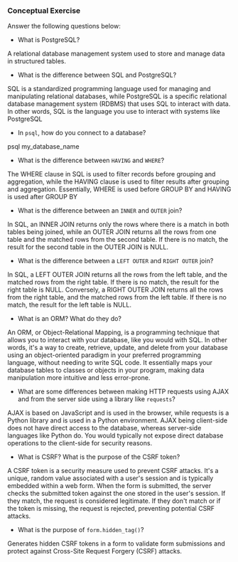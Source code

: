 ### Conceptual Exercise

Answer the following questions below:

- What is PostgreSQL?

A relational database management system used to store and manage data in structured tables.

- What is the difference between SQL and PostgreSQL?

SQL is a standardized programming language used for managing and manipulating relational databases, while PostgreSQL is a specific relational database management system (RDBMS) that uses SQL to interact with data. In other words, SQL is the language you use to interact with systems like PostgreSQL

- In `psql`, how do you connect to a database?

psql my_database_name


- What is the difference between `HAVING` and `WHERE`?

The WHERE clause in SQL is used to filter records before grouping and aggregation, while the HAVING clause is used to filter results after grouping and aggregation. Essentially, WHERE is used before GROUP BY and HAVING is used after GROUP BY

- What is the difference between an `INNER` and `OUTER` join?

In SQL, an INNER JOIN returns only the rows where there is a match in both tables being joined, while an OUTER JOIN returns all the rows from one table and the matched rows from the second table. If there is no match, the result for the second table in the OUTER JOIN is NULL.

- What is the difference between a `LEFT OUTER` and `RIGHT OUTER` join?

In SQL, a LEFT OUTER JOIN returns all the rows from the left table, and the matched rows from the right table. If there is no match, the result for the right table is NULL.
Conversely, a RIGHT OUTER JOIN returns all the rows from the right table, and the matched rows from the left table. If there is no match, the result for the left table is NULL.

- What is an ORM? What do they do?

An ORM, or Object-Relational Mapping, is a programming technique that allows you to interact with your database, like you would with SQL. In other words, it's a way to create, retrieve, update, and delete from your database using an object-oriented paradigm in your preferred programming language, without needing to write SQL code. It essentially maps your database tables to classes or objects in your program, making data manipulation more intuitive and less error-prone.

- What are some differences between making HTTP requests using AJAX 
  and from the server side using a library like `requests`?

AJAX is based on JavaScript and is used in the browser, while requests is a Python library and is used in a Python environment. AJAX being client-side does not have direct access to the database, whereas server-side languages like Python do. You would typically not expose direct database operations to the client-side for security reasons.

- What is CSRF? What is the purpose of the CSRF token?

A CSRF token is a security measure used to prevent CSRF attacks. It's a unique, random value associated with a user's session and is typically embedded within a web form. When the form is submitted, the server checks the submitted token against the one stored in the user's session. If they match, the request is considered legitimate. If they don't match or if the token is missing, the request is rejected, preventing potential CSRF attacks.

- What is the purpose of `form.hidden_tag()`?

Generates hidden CSRF tokens in a form to validate form submissions and protect against Cross-Site Request Forgery (CSRF) attacks.

